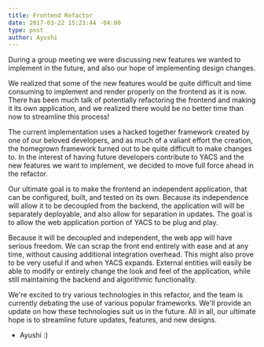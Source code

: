 ```yaml
---
title: Frontend Refactor
date: 2017-03-22 15:23:44 -04:00
type: post
author: Ayushi
---
```


During a group meeting we were discussing new features we wanted to implement in the future, and also our hope of implementing design changes. 

We realized that some of the new features would be quite difficult and time consuming to implement and render properly on the frontend as it is now. There has been much talk of potentially refactoring the frontend and making it its own application, and we realized there would be no better time than now to streamline this process! 

The current implementation uses a hacked together framework created by one of our beloved developers, and as much of a valiant effort the creation, the homegrown framework turned out to be quite difficult to make changes to. In the interest of having future developers contribute to YACS and the new features we want to implement, we decided to move full force ahead in the refactor. 

Our ultimate goal is to make the frontend an independent application, that can be configured, built, and tested on its own. Because its independence will allow it to be decoupled from the backend, the application will will be separately deployable, and also allow for separation in updates. The goal is to allow the web application portion of YACS to be plug and play.

Because it will be decoupled and independent, the web app will have serious freedom. We can scrap the front end entirely with ease and at any time, without causing additional integration overhead. This might also prove to be very useful if and when YACS expands. External entities will easily be able to modify or entirely change the look and feel of the application, while still maintaining the backend and algorithmic functionality. 

We're excited to try various technologies in this refactor, and the team is currently debating the use of various popular frameworks. We'll provide an update on how these technologies suit us in the future. All in all, our ultimate hope is to streamline future updates, features, and new designs.

- Ayushi :)